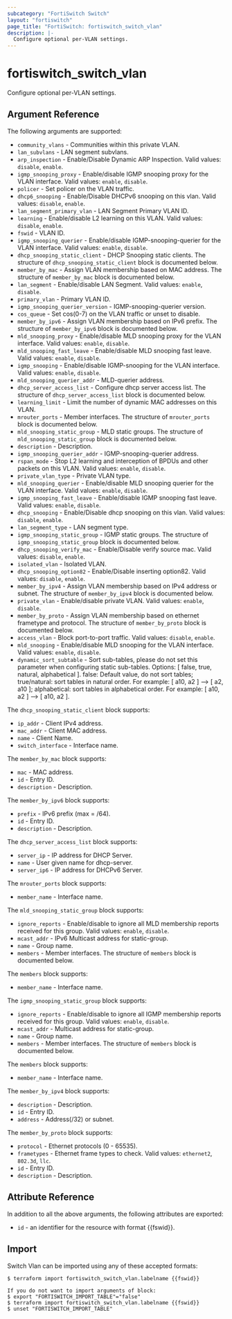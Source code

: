 ```yaml
---
subcategory: "FortiSwitch Switch"
layout: "fortiswitch"
page_title: "FortiSwitch: fortiswitch_switch_vlan"
description: |-
  Configure optional per-VLAN settings.
---
```


# fortiswitch_switch_vlan
Configure optional per-VLAN settings.

## Argument Reference

The following arguments are supported:

* `community_vlans` - Communities within this private VLAN.
* `lan_subvlans` - LAN segment subvlans.
* `arp_inspection` - Enable/Disable Dynamic ARP Inspection. Valid values: `disable`, `enable`.
* `igmp_snooping_proxy` - Enable/disable IGMP snooping proxy for the VLAN interface. Valid values: `enable`, `disable`.
* `policer` - Set policer on the VLAN traffic.
* `dhcp6_snooping` - Enable/Disable DHCPv6 snooping on this vlan. Valid values: `disable`, `enable`.
* `lan_segment_primary_vlan` - LAN Segment Primary VLAN ID.
* `learning` - Enable/disable L2 learning on this VLAN. Valid values: `disable`, `enable`.
* `fswid` - VLAN ID.
* `igmp_snooping_querier` - Enable/disable IGMP-snooping-querier for the VLAN interface. Valid values: `enable`, `disable`.
* `dhcp_snooping_static_client` - DHCP Snooping static clients. The structure of `dhcp_snooping_static_client` block is documented below.
* `member_by_mac` - Assign VLAN membership based on MAC address. The structure of `member_by_mac` block is documented below.
* `lan_segment` - Enable/disable LAN Segment. Valid values: `enable`, `disable`.
* `primary_vlan` - Primary VLAN ID.
* `igmp_snooping_querier_version` - IGMP-snooping-querier version.
* `cos_queue` - Set cos(0-7) on the VLAN traffic or unset to disable.
* `member_by_ipv6` - Assign VLAN membership based on IPv6 prefix. The structure of `member_by_ipv6` block is documented below.
* `mld_snooping_proxy` - Enable/disable MLD snooping proxy for the VLAN interface. Valid values: `enable`, `disable`.
* `mld_snooping_fast_leave` - Enable/disable MLD snooping fast leave. Valid values: `enable`, `disable`.
* `igmp_snooping` - Enable/disable IGMP-snooping for the VLAN interface. Valid values: `enable`, `disable`.
* `mld_snooping_querier_addr` - MLD-querier address.
* `dhcp_server_access_list` - Configure dhcp server access list. The structure of `dhcp_server_access_list` block is documented below.
* `learning_limit` - Limit the number of dynamic MAC addresses on this VLAN.
* `mrouter_ports` - Member interfaces. The structure of `mrouter_ports` block is documented below.
* `mld_snooping_static_group` - MLD static groups. The structure of `mld_snooping_static_group` block is documented below.
* `description` - Description.
* `igmp_snooping_querier_addr` - IGMP-snooping-querier address.
* `rspan_mode` - Stop L2 learning and interception of BPDUs and other packets on this VLAN. Valid values: `enable`, `disable`.
* `private_vlan_type` - Private VLAN type.
* `mld_snooping_querier` - Enable/disable MLD snooping querier for the VLAN interface. Valid values: `enable`, `disable`.
* `igmp_snooping_fast_leave` - Enable/disable IGMP snooping fast leave. Valid values: `enable`, `disable`.
* `dhcp_snooping` - Enable/Disable dhcp snooping on this vlan. Valid values: `disable`, `enable`.
* `lan_segment_type` - LAN segment type.
* `igmp_snooping_static_group` - IGMP static groups. The structure of `igmp_snooping_static_group` block is documented below.
* `dhcp_snooping_verify_mac` - Enable/Disable verify source mac. Valid values: `disable`, `enable`.
* `isolated_vlan` - Isolated VLAN.
* `dhcp_snooping_option82` - Enable/Disable inserting option82. Valid values: `disable`, `enable`.
* `member_by_ipv4` - Assign VLAN membership based on IPv4 address or subnet. The structure of `member_by_ipv4` block is documented below.
* `private_vlan` - Enable/disable private VLAN. Valid values: `enable`, `disable`.
* `member_by_proto` - Assign VLAN membership based on ethernet frametype and protocol. The structure of `member_by_proto` block is documented below.
* `access_vlan` - Block port-to-port traffic. Valid values: `disable`, `enable`.
* `mld_snooping` - Enable/disable MLD snooping for the VLAN interface. Valid values: `enable`, `disable`.
* `dynamic_sort_subtable` - Sort sub-tables, please do not set this parameter when configuring static sub-tables. Options: [ false, true, natural, alphabetical ]. false: Default value, do not sort tables; true/natural: sort tables in natural order. For example: [ a10, a2 ] --> [ a2, a10 ]; alphabetical: sort tables in alphabetical order. For example: [ a10, a2 ] --> [ a10, a2 ].

The `dhcp_snooping_static_client` block supports:

* `ip_addr` - Client IPv4 address.
* `mac_addr` - Client MAC address.
* `name` - Client Name.
* `switch_interface` - Interface name.

The `member_by_mac` block supports:

* `mac` - MAC address.
* `id` - Entry ID.
* `description` - Description.

The `member_by_ipv6` block supports:

* `prefix` - IPv6 prefix (max = /64).
* `id` - Entry ID.
* `description` - Description.

The `dhcp_server_access_list` block supports:

* `server_ip` - IP address for DHCP Server.
* `name` - User given name for dhcp-server.
* `server_ip6` - IP address for DHCPv6 Server.

The `mrouter_ports` block supports:

* `member_name` - Interface name.

The `mld_snooping_static_group` block supports:

* `ignore_reports` - Enable/disable to ignore all MLD membership reports received for this group. Valid values: `enable`, `disable`.
* `mcast_addr` - IPv6 Multicast address for static-group.
* `name` - Group name.
* `members` - Member interfaces. The structure of `members` block is documented below.

The `members` block supports:

* `member_name` - Interface name.

The `igmp_snooping_static_group` block supports:

* `ignore_reports` - Enable/disable to ignore all IGMP membership reports received for this group. Valid values: `enable`, `disable`.
* `mcast_addr` - Multicast address for static-group.
* `name` - Group name.
* `members` - Member interfaces. The structure of `members` block is documented below.

The `members` block supports:

* `member_name` - Interface name.

The `member_by_ipv4` block supports:

* `description` - Description.
* `id` - Entry ID.
* `address` - Address(/32) or subnet.

The `member_by_proto` block supports:

* `protocol` - Ethernet protocols (0 - 65535).
* `frametypes` - Ethernet frame types to check. Valid values: `ethernet2`, `802.3d`, `llc`.
* `id` - Entry ID.
* `description` - Description.


## Attribute Reference

In addition to all the above arguments, the following attributes are exported:
* `id` - an identifier for the resource with format {{fswid}}.

## Import

Switch Vlan can be imported using any of these accepted formats:
```
$ terraform import fortiswitch_switch_vlan.labelname {{fswid}}

If you do not want to import arguments of block:
$ export "FORTISWITCH_IMPORT_TABLE"="false"
$ terraform import fortiswitch_switch_vlan.labelname {{fswid}}
$ unset "FORTISWITCH_IMPORT_TABLE"
```
